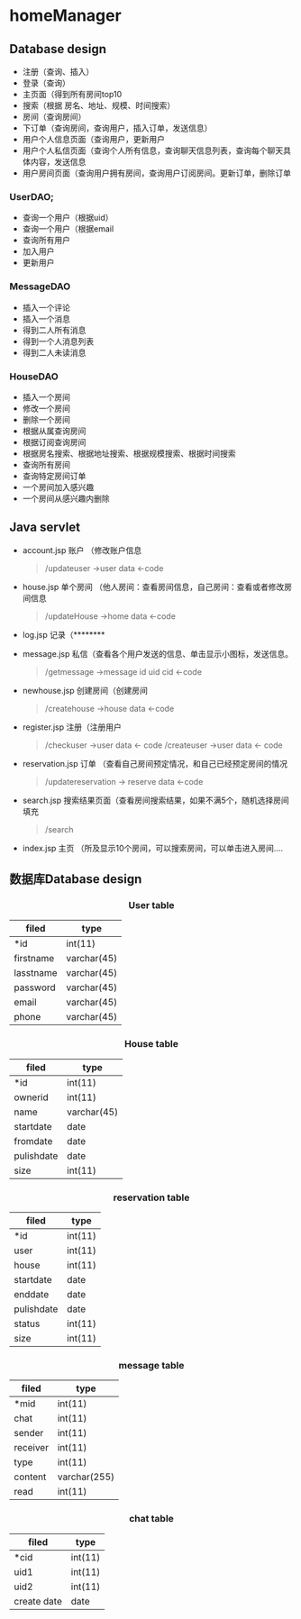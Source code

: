 # homeManager

## Database design
- 注册（查询、插入）
- 登录（查询）
- 主页面（得到所有房间top10
- 搜索（根据 房名、地址、规模、时间搜索）
- 房间（查询房间）
- 下订单（查询房间，查询用户，插入订单，发送信息）
- 用户个人信息页面（查询用户，更新用户
- 用户个人私信页面（查询个人所有信息，查询聊天信息列表，查询每个聊天具体内容，发送信息
- 用户房间页面（查询用户拥有房间，查询用户订阅房间。更新订单，删除订单



### UserDAO;
- 查询一个用户（根据uid）
- 查询一个用户（根据email
- 查询所有用户
- 加入用户
- 更新用户



### MessageDAO
- 插入一个评论
- 插入一个消息
- 得到二人所有消息
- 得到一个人消息列表
- 得到二人未读消息

### HouseDAO
- 插入一个房间
- 修改一个房间
- 删除一个房间
- 根据从属查询房间
- 根据订阅查询房间
- 根据房名搜索、根据地址搜索、根据规模搜索、根据时间搜索
- 查询所有房间 
- 查询特定房间订单
- 一个房间加入感兴趣
- 一个房间从感兴趣内删除

## Java servlet 
- account.jsp 账户 （修改账户信息 
	> /updateuser  ->user data    <-code
	
- house.jsp 单个房间 （他人房间：查看房间信息，自己房间：查看或者修改房间信息
	> /updateHouse ->home data   <-code
- log.jsp 记录（********
- message.jsp 私信（查看各个用户发送的信息、单击显示小图标，发送信息。
	> /getmessage  ->message id uid cid  <-code
- newhouse.jsp 创建房间（创建房间
	> /createhouse ->house data <-code
- register.jsp 注册（注册用户
	> /checkuser ->user data <- code
	> /createuser ->user data <- code
- reservation.jsp 订单 （查看自己房间预定情况，和自己已经预定房间的情况
	> /updatereservation -> reserve data  <-code
	
- search.jsp 搜索结果页面（查看房间搜索结果，如果不满5个，随机选择房间填充
	> /search 
- index.jsp 主页 （所及显示10个房间，可以搜索房间，可以单击进入房间....

## 数据库Database design


<html>
<h3 style="text-align:center;">User table</h2>
</html>

filed | type
---|---
*id | int(11)
firstname | varchar(45)
lasstname | varchar(45)
password | varchar(45)
email | varchar(45)
phone | varchar(45)




<html>
<h3 style="text-align:center;">House table</h2>
</html>


filed | type
---|---
*id | int(11)
ownerid | int(11)
name | varchar(45)
startdate | date
fromdate | date
pulishdate | date
size | int(11)
<html>
<h3 style="text-align:center;">reservation table</h2>
</html>

filed | type
---|---
*id | int(11)
user | int(11)
house | int(11)
startdate | date
enddate | date
pulishdate | date
status | int(11)
size | int(11)
<html>
<h3 style="text-align:center;">message table</h2>
</html>

filed | type
---|---
*mid | int(11)
chat | int(11)
sender | int(11)
receiver | int(11)
type | int(11)
content | varchar(255)
read | int(11)

<html>
<h3 style="text-align:center;">chat table</h2>
</html>

filed | type
---|---
*cid | int(11)
uid1 | int(11)
uid2 | int(11)
create date | date
